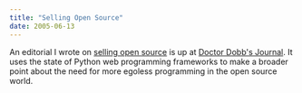 ```yaml
---
title: "Selling Open Source"
date: 2005-06-13
---
```

An editorial I wrote on <a href="http://www.ddj.com/documents/s=9776/ddj1118700393648/">selling open source</a> is up at <a href="http://www.ddj.com">Doctor Dobb's Journal</a>.  It uses the state of Python web programming frameworks to make a broader point about the need for more egoless programming in the open source world.
